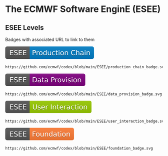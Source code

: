
# The ECMWF Software EnginE (ESEE)

## ESEE Levels

Badges with associated URL to link to them


[![Static Badge](./production_chain_badge.svg)](https://github.com/ecmwf/codex/blob/main/ESEE)

    https://github.com/ecmwf/codex/blob/main/ESEE/production_chain_badge.svg

[![Static Badge](./data_provision_badge.svg)](https://github.com/ecmwf/codex/blob/main/ESEE)

    https://github.com/ecmwf/codex/blob/main/ESEE/data_provision_badge.svg

[![Static Badge](./user_interaction_badge.svg)](https://github.com/ecmwf/codex/blob/main/ESEE)

    https://github.com/ecmwf/codex/blob/main/ESEE/user_interaction_badge.svg

[![Static Badge](./foundation_badge.svg)](https://github.com/ecmwf/codex/blob/main/ESEE)

    https://github.com/ecmwf/codex/blob/main/ESEE/foundation_badge.svg